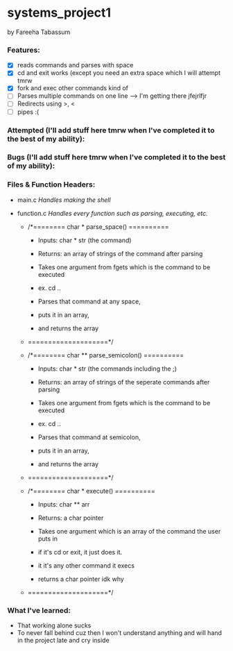 # systems_project1
by Fareeha Tabassum

### Features:
- [x] reads commands and parses with space
- [x] cd and exit works (except you need an extra space which I will attempt tmrw
- [x] fork and exec other commands kind of
- [ ] Parses multiple commands on one line --> I'm getting there jfejrlfjr
- [ ] Redirects using >, <
- [ ] pipes :(	
### Attempted (I'll add stuff here tmrw when I've completed it to the best of my ability):
	
### Bugs (I'll add stuff here tmrw when I've completed it to the best of my ability):
	
### Files & Function Headers:
* main.c *Handles making the shell*
	
* function.c *Handles every function such as parsing, executing, etc.*
	* /*======== char * parse_space() ==========
		* Inputs: char * str (the command)
		* Returns: an array of strings of the command after parsing 

		* Takes one argument from fgets which is the command to be executed
		* ex. cd ..
		* Parses that command at any space, 
		* puts it in an array,
		* and returns the array
	* ====================*/

	* /*======== char ** parse_semicolon() ==========
		* Inputs:  char * str (the commands including the ;)
		* Returns: an array of strings of the seperate commands after parsing 

		* Takes one argument from fgets which is the command to be executed
		* ex. cd ..
		* Parses that command at semicolon, 
		* puts it in an array,
		* and returns the array
	* ====================*/

	* /*======== char * execute() ==========
		* Inputs:  char ** arr
		* Returns: a char pointer

		* Takes one argument which is an array of the command the user puts in
		* if it's cd or exit, it just does it.
		* it it's any other command it execs
		* returns a char pointer idk why
	* ====================*/

### What I've learned:
  * That working alone sucks
  * To never fall behind cuz then I won't understand anything and will hand in the project late and cry inside
